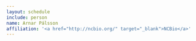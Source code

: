 ```yaml
---
layout: schedule
include: person
name: Arnar Pálsson
affiliation: '<a href="http://ncbio.org/" target="_blank">NCBio</a>'
---
```

